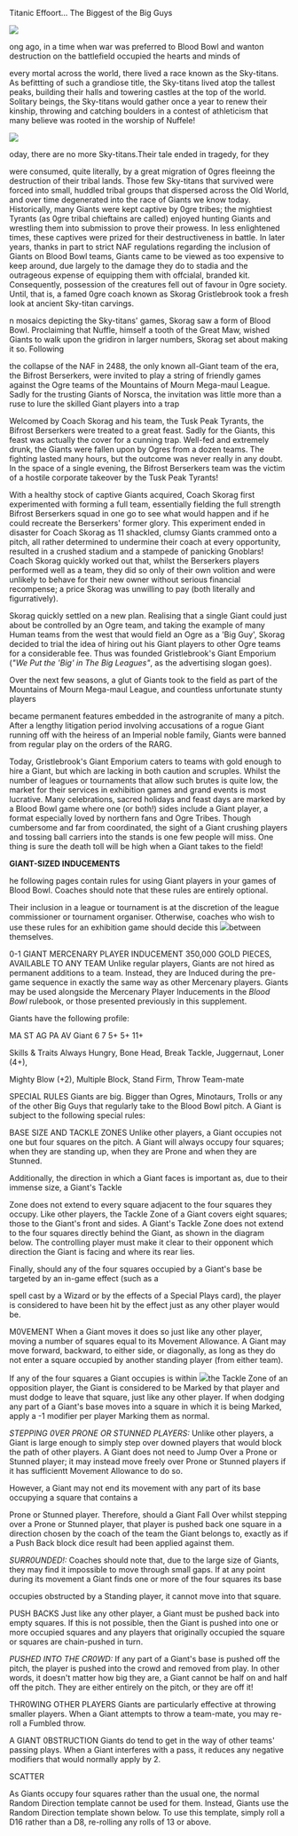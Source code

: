 Titanic Effoort... The Biggest of the Big Guys

![](../media/death_zone/image214.jpg)

ong ago, in a time when war was preferred to Blood Bowl and wanton
destruction on the battlefield occupied the hearts and minds of

every mortal across the world, there lived a race known as the
Sky-titans. As befittting of such a grandiose title, the Sky-titans
lived atop the tallest peaks, building their halls and towering
castles at the top of the world. Solitary beings, the Sky-titans would
gather once a year to renew their kinship, throwing and catching
boulders in a contest of athleticism that many believe was rooted in
the worship of Nuffele!

![](../media/death_zone/image217.jpg)

oday, there are no more Sky-titans.Their tale
ended in tragedy, for they

were consumed, quite literally,
by a great migration of 0gres
fleeinng the destruction of their
tribal lands. Those few Sky-titans that survived were forced into
small, huddled tribal groups that dispersed across the Old World,
and over time degenerated into
the race of Giants we know today. Historically, many Giants were
kept captive by 0gre tribes; the mightiest Tyrants (as 0gre tribal
chieftains are called) enjoyed hunting Giants and wrestling them into
submission to prove their prowess. In less enlightened times, these
captives were prized for their destructiveness in battle. In later
years, thanks in part to strict
NAF regulations regarding the inclusion of Giants on Blood Bowl teams,
Giants came to be viewed
as too expensive to keep around, due largely to the damage they
do to stadia and the outrageous expense of equipping them with
offcialal, branded kit. Consequently, possession of the creatures fell
out of favour in 0gre society. Until, that is, a famed 0gre coach
known as Skorag Gristlebrook took a fresh look at ancient Sky-titan
carvings.

n mosaics depicting the Sky-titans' games, Skorag saw a form of Blood
Bowl. Proclaiming that Nuffle, himself a tooth of the Great Maw,
wished Giants to walk upon the gridiron in larger numbers, Skorag set
about making it so. Following

the collapse of the NAF in 2488, the only known all-Giant team of the
era, the
Bifrost Berserkers, were invited to play a string of friendly games
against the Ogre teams of the Mountains of Mourn Mega-maul League. Sadly
for the trusting Giants of Norsca, the invitation was little more than a
ruse to lure the skilled Giant players into a trap

Welcomed by Coach Skorag and his team, the Tusk Peak Tyrants, the
Bifrost Berserkers were treated to a great feast. Sadly for the Giants,
this feast was
actually the cover for a cunning trap. Well-fed and extremely drunk, the
Giants
were fallen upon by Ogres from a dozen teams. The fighting lasted many
hours, but the outcome was never really in any doubt. In the space of a
single evening, the Bifrost Berserkers team was the victim of a hostile
corporate takeover by the Tusk Peak Tyrants!

With a healthy stock of captive Giants acquired, Coach Skorag first
experimented with forming a full team, essentially fielding the full
strength Bifrost Berserkers
squad in one go to see what would happen and if he could recreate the
Berserkers' former glory. This experiment ended in disaster for Coach
Skorag as 11 shackled, clumsy Giants crammed onto a pitch, all rather
determined to undermine their
coach at every opportunity, resulted in a crushed stadium and a stampede
of panicking Gnoblars! Coach Skorag quickly worked out that, whilst the
Berserkers players performed well as a team, they did so only of their
own volition and were unlikely to behave for their new owner without
serious financial recompense; a price Skorag was unwilling to pay (both
literally and figurratively).

Skorag quickly settled on a new plan. Realising that a single Giant
could just about be controlled by an Ogre team, and taking the example
of many Human teams from the west that would field an Ogre as a 'Big
Guy', Skorag decided to
trial the idea of hiring out his Giant players to other Ogre teams for a
considerable fee. Thus was founded Gristlebrook's Giant Emporium (*"We
Put the 'Big' in The Big Leagues"*, as the advertising slogan goes).

Over the next few seasons, a glut of Giants took to the field as part
of the Mountains of Mourn Mega-maul League, and countless unfortunate
stunty players

became permanent features embedded in the astrogranite of many a pitch.
After a lengthy litigation period involving accusations of a rogue Giant
running off with the heiress of an Imperial noble family, Giants were
banned from regular play on the orders of the RARG.

Today, Gristlebrook's Giant Emporium caters to teams with gold enough to
hire
a Giant, but which are lacking in both caution and scruples. Whilst the
number of leagues or tournaments that allow such brutes is quite low,
the market for their services in exhibition games and grand events is
most lucrative. Many celebrations, sacred holidays and feast days are
marked by a Blood Bowl game where one
(or both!) sides include a Giant player, a format especially loved by
northern fans
and Ogre Tribes. Though cumbersome and far from coordinated, the sight
of a Giant crushing players and tossing ball carriers into the stands is
one few people will
miss. One thing is sure the death toll will be high when a Giant takes
to the field!

**GIANT-SIZED INDUCEMENTS**

he following pages contain rules for using Giant players in your games
of Blood Bowl. Coaches should note that these rules are entirely
optional.

Their inclusion in a league or tournament is at the discretion of the
league commissioner or tournament organiser. Otherwise, coaches who
wish to use these
rules for an exhibition game should decide this
![](../media/death_zone/image221.jpg)between themselves.

0-1 GIANT MERCENARY PLAYER INDUCEMENT
350,000 GOLD PIECES, AVAILABLE TO ANY TEAM Unlike regular players,
Giants are not hired as permanent additions to a team. Instead, they
are Induced during
the pre-game sequence in exactly the same way
as other Mercenary players. Giants may be used alongside the Mercenary
Player Inducements in the
*Blood Bowl* rulebook, or those presented previously in
this supplement.

Giants have the following profile:

MA ST AG PA AV Giant 6 7 5+ 5+ 11+

Skills & Traits Always Hungry, Bone Head,
Break Tackle, Juggernaut, Loner (4+),

Mighty Blow (+2), Multiple Block, Stand Firm, Throw Team-mate

SPECIAL RULES
Giants are big. Bigger than Ogres, Minotaurs, Trolls or any of the other
Big Guys that regularly take to the Blood Bowl pitch. A Giant is subject
to the following special rules:

BASE SIZE AND TACKLE ZONES
Unlike other players, a Giant occupies not one but four squares on the
pitch. A Giant will always occupy four squares; when they are standing
up, when they are Prone and when they are Stunned.

Additionally, the direction in which a Giant faces is important as, due
to their immense size, a Giant's Tackle

Zone does not extend to every square adjacent to the four squares they
occupy. Like other players, the Tackle Zone
of a Giant covers eight squares; those to the Giant's front and sides. A
Giant's Tackle Zone does not extend to the four squares directly behind
the Giant, as shown in the diagram below. The controlling player must
make it clear
to their opponent which direction the Giant is facing and where its rear
lies.

Finally, should any of the four squares occupied by a Giant's base be
targeted by an in-game effect (such as a

spell cast by a Wizard or by the effects of a Special Plays card), the
player is considered to have been hit by the effect just as any other
player would be.

M0VEMENT
When a Giant moves it does so just like any other player, moving a
number of squares equal to its Movement Allowance. A Giant may move
forward, backward, to either side, or diagonally, as long as they do
not enter a square occupied by another standing player (from either
team).

If any of the four squares a Giant occupies is within
![](../media/death_zone/image222.jpg)the Tackle Zone of an opposition player,
the Giant is considered to be Marked by that player and must dodge to
leave that square, just like any other player. If when dodging any
part of a Giant's base moves into a square
in which it is being Marked, apply a -1 modifier per player Marking
them as normal.

*STEPPING 0VER PRONE OR STUNNED PLAYERS:* Unlike other players, a
Giant is large enough to simply step over downed players that would
block the path of other players.
A Giant does not need to Jump Over a Prone or Stunned player; it may
instead move freely over Prone or Stunned players if it has
sufficientt Movement Allowance to do so.

However, a Giant may not end its movement with
any part of its base occupying a square that contains a

Prone or Stunned player. Therefore, should a Giant Fall Over whilst
stepping over a Prone or Stunned player, that player is pushed back
one square in a direction chosen by the coach of the team the Giant
belongs to, exactly
as if a Push Back block dice result had been applied against them.

*SURR0UNDED!:* Coaches should note that, due to the large size of
Giants, they may find it impossible to move through small gaps. If at
any point during its movement a Giant finds one or more of the four
squares its base

occupies obstructed by a Standing player, it cannot move into that
square.

PUSH BACKS
Just like any other player, a Giant must be pushed back into empty
squares. If this is not possible, then the Giant is pushed into one or
more occupied squares and any players that originally occupied the
square or squares are chain-pushed in turn.

*PUSHED INTO THE CR0WD:* If any part of a Giant's base is pushed off the
pitch, the player is pushed into the crowd and removed from play. In
other words, it doesn't matter how big they are, a Giant cannot be half
on and half off
the pitch. They are either entirely on the pitch, or they are off it!

THR0WING OTHER PLAYERS
Giants are particularly effective at throwing smaller
players. When a Giant attempts to throw a team-mate, you may re-roll a
Fumbled throw.

A GIANT 0BSTRUCTION
Giants do tend to get in the way of other teams' passing plays. When a
Giant interferes with a pass, it reduces any negative modifiers that
would normally apply by 2.

SCATTER

As Giants occupy four squares rather than the usual one, the normal
Random Direction template cannot be used for them. Instead, Giants use
the Random Direction template shown below. To use this template, simply
roll a D16
rather than a D8, re-rolling any rolls of 13 or above.
